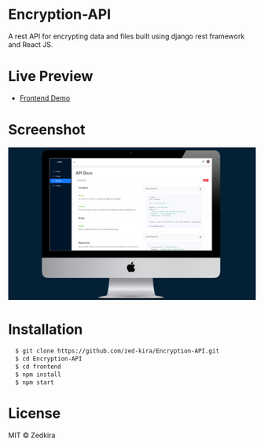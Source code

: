 # Encryption-API
A rest API for encrypting data and files built using django rest framework and React JS.

# Live Preview 

<ul>
  <li><a href="https://zedkira-encryption-api.vercel.app/">Frontend Demo</a>
</ul>


# Screenshot

![Demo Screenshot](https://github.com/zed-kira/Encryption-API/blob/main/images/demo.JPG)


# Installation

      $ git clone https://github.com/zed-kira/Encryption-API.git
      $ cd Encryption-API
      $ cd frontend
      $ npm install 
      $ npm start
      
      
# License
MIT © Zedkira

